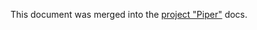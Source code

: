 This document was merged into the [project "Piper"](https://sap.github.io/jenkins-library/pipelines/cloud-sdk/build-tools/) docs.
